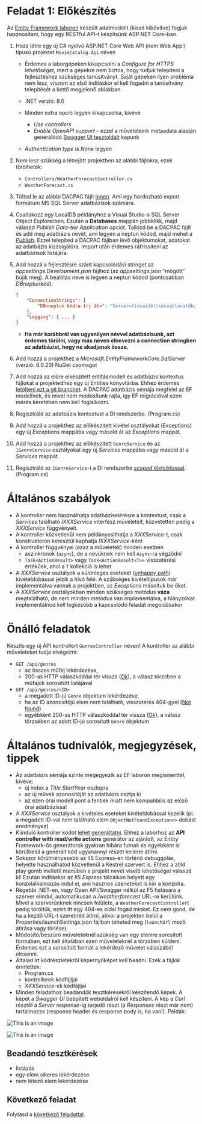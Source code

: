 # Feladat 1: Előkészítés

Az [Entity Framework laboron](../../ef) készült adatmodellt (kissé kibővítve) fogjuk hasznosítani, hogy egy RESTful API-t készítsünk ASP.NET Core-ban.

1. Hozz létre egy új C# nyelvű ASP.NET Core Web API (nem Web App!) típusú projektet `MovieCatalog.Api` néven

    - Érdemes a laborgépeken kikapcsolni a *Configure for HTTPS lehetőséget*, mert a gépekre nem biztos, hogy tudjuk telepíteni a fejlesztéshez szükséges tanúsítványt. Saját gépeken ilyen probléma nem lesz, viszont az első indításkor el kell fogadni a tanúsítvány telepítését a kettő megjelenő ablakban.
    - .NET verzió: 8.0
    - Minden extra opció legyen kikapcsolva, kivéve 

        * *Use controllers*
        * *Enable OpenAPI support* - ezzel a műveleteink metaadata alapján generálódó [Swagger UI tesztoldalt](https://swagger.io/tools/swagger-ui/) kapunk

    - *Authentication type* is *None* legyen
    
1. Nem lesz szükség a létrejött projektben az alábbi fájlokra, ezek törölhetők:

    - `Controllers/WeatherForecastController.cs`
    - `WeatherForecast.cs`

1. Töltsd le az alábbi DACPAC fájlt [innen](./data/imdbtitles_sample.dacpac). Ami egy hordozható export formátum MS SQL Server adatbázisok számára.

1. Csatlakozz egy LocalDB példányhoz a Visual Studio-s SQL Server Object Explorerben. Ezután a **Databases** mappán jobbklikk, majd válaszd *Publish Data-tier Application* opciót. Tallózd be a DACPAC fájlt és add meg adatbázis nevét, ami legyen a neptun kódod, majd mehet a [*Publish*](https://learn.microsoft.com/en-us/sql/ssdt/extract-publish-and-register-dacpac-files?view=sql-server-ver16#publish-data-tier-application). Ezzel telepíted a DACPAC fájlban lévő objektumokat, adatokat az adatbázis kiszolgálóra. Import után érdemes ráfrissíteni az adatbázisok listájára.

1. Add hozzá a fejlesztésre szánt kapcsolódási stringet az *appsettings.Development.json* fájlhoz (az *appsettings.json* "mögött" bújik meg). A beállítás neve is legyen a neptun kódod (pontosabban *DBneptunkód*).

    ``` JSON
    {
        "ConnectionStrings": {
            "DB<neptun kódra írj át>": "Server=(localdb)\\mssqllocaldb;Database=<neptun kódra írj át>;Trusted_Connection=True;MultipleActiveResultSets=true"
        },
        "Logging": { ... }
    }
    ```

    - **Ha már korábbról van ugyanilyen névvel adatbázisunk, azt érdemes törölni, vagy más néven elnevezni a connection stringben az adatbázist, hogy ne akadjanak össze.**

1. Add hozzá a projekthez a *Microsoft.EntityFrameworkCore.SqlServer* (verzió: 8.0.20) NuGet csomagot

1. Add hozzá az előre elkészített entitásmodell és adatbázis kontextus fájlokat a projektedhez egy új Entities könyvtárba. Ehhez érdemes [letölteni ezt a git branchet](https://github.com/VIAUBC01/labor-leirasok/archive/refs/heads/webapi-snippets.zip). A DACPAC adatbázis sémája megfelel az EF modellnek, és mivel nem módosítunk rajta, így EF migrációval ezen mérés keretében nem kell foglalkozni.

1. Regisztráld az adatbázis kontextust a DI rendszerbe. (Program.cs) 

1. Add hozzá a projekthez az előkészített kivétel osztályokat (Exceptions) egy új *Exceptions* mappába vagy másold át az *Exceptions* mappát.

1. Add hozzá a projekthez az előkészített `GenreService` és az `IGenreService` osztályokat egy új *Services* mappába vagy másold át a *Services* mappát. 

1. Regisztráld az `IGenreService`-t a DI rendszerbe [*scoped* életciklussal](https://learn.microsoft.com/en-us/dotnet/api/microsoft.extensions.dependencyinjection.servicecollectionserviceextensions.addscoped). (Program.cs)

# Általános szabályok

- A kontroller nem használhatja adatbáziselérésre a kontextust, csak a *Services* található *IXXXService* interfész műveleteit, közvetetten pedig a *XXXService* függvényeit.
- A kontroller közvetlenül nem példányosíthatja a *XXXService*-t, csak konstruktoron keresztül kaphatja *IXXXService*-ként
- A kontroller függvényei (azaz a műveletek) minden esetben
    * aszinkronok (`async`), de a nevüknek nem kell `Async`-ra végződni
    * `Task<ActionResult>` vagy `Task<ActionResult<T>>` visszatérési értékűek, ahol a `T` kollekció is lehet
- A *XXXService* osztályok a különleges eseteket ([unhappy path](https://en.wikipedia.org/wiki/Happy_path)) kivételdobással jelzik a hívó felé. A szükséges kivételtípusok már implementálva vannak a projektben, az *Exceptions* másoltuk be őket.
- A *XXXService* osztályokban minden szükséges metódus **váza** megtalálható, de nem minden metódus van implementálva, a hiányzókat implementálnod kell legkésőbb a kapcsolódó feladat megoldásakor

# Önálló feladatok

Készíts egy új API kontrollert `GenresController` néven! A kontroller az alábbi műveleteket tudja elvégezni:

- `GET /api/genres`
    * az összes műfaj lekérdezése,
    * 200-as HTTP válaszkóddal tér vissza ([Ok](https://httpstatusdogs.com/200-ok)), a válasz törzsben a műfajok sorosított listájával
- `GET /api/genres/<ID>`
    * a megadott ID-jú `Genre` objektum lekérdezése,
    * ha az ID azonosítójú elem nem található, visszatérés 404-gyel ([Not found](https://httpstatusdogs.com/404-not-found))
    * egyébként 200-as HTTP válaszkóddal tér vissza ([Ok](https://httpstatusdogs.com/200-ok)), a válasz törzsében az adott ID-jú sorosított `Genre` objektum

# Általános tudnivalók, megjegyzések, tippek

- Az adatbázis sémája szinte megegyezik az EF laboron megismerttel, kivéve:
    * új index a *Title.StartYear* oszlopra
    * az új művek azonosítóját az adatbázis osztja ki  
    * az ezen órai modell pont a fentiek miatt nem kompatibilis az előző órai adatbázissal
- A *XXXService* osztályok a kivételes eseteket kivételdobással kezelik (pl. a megadott ID-val nem található elem `ObjectNotFoundException<>` dobást eredményez)
- Kiinduló kontroller kódot [lehet generáltatni](https://learn.microsoft.com/en-us/aspnet/core/tutorials/first-web-api?view=aspnetcore-6.0&tabs=visual-studio#scaffold-a-controller). Ehhez a laborhoz az **API controller with read/write actions** generátor az ajánlott, az Entity Framework-ös generátorok gyakran hibára futnak és egyébként is körülbelül a generált kód ugyanannyi részét kellene átírni.
- Sokszor körülményesebb az IIS Express-en történő debuggolás, helyette használhatod közvetlenül a Kestrel szervert is. Ehhez a zöld play gomb melletti menüben a projekt nevét viselő lehetőséget válaszd ki! Ezután indításkor az *IIS Express* tálcaikon helyett egy konzolalkalmazás indul el, ami hasznos üzeneteket is kiír a konzolra.
- Régebbi .NET-en, vagy Open API/Swagger nélkül az F5 hatására a szerver elindul, automatikusan a */weatherforecast* URL-re kerülünk. Mivel a szerverünknek nincsen felülete, a `WeatherForecastController`t pedig töröltük, ezért itt egy 404-es oldal fogad minket. Ez nem gond, de ha a kezdő URL-t szeretnéd átírni, akkor a projekten belül a Properties/launchSettings.json fájlban teheted meg (`launchUrl` mező átírása vagy törlése).
- Módosító/beszúró műveleteknél szükség van egy elemre sorosított formában, ezt kell általában ezen műveleteknél a törzsben küldeni. Érdemes ezt a sorosított formát a lekérdező művelet válaszából elcsenni.
- Általad írt kódrészletekről képernyőképet kell beadni. Ezek a fájlok érintettek:
    * Program.cs
    * kontrollerek kódfájljai
    * *XXXService*-ek kódfájljai
- Minden feladathoz beadandók tesztkérésekről készítendő képek. A képet a *Swagger UI* beépített weboldalról kell készíteni. A kép a *Curl* résztől a *Server response*-ig terjedő részt (a *Responses* részt már nem) tartalmazza (response header és response body is, ha van!). Példák:

![This is an image](./images/req_p%C3%A9lda.png)

![This is an image](./images/req_p%C3%A9lda2.png)


## Beadandó tesztkérések

- listázás
- egy elem sikeres lekérdezése
- nem létező elem lekérdezése

## Következő feladat

Folytasd a [következő feladattal](Feladat-2.md).
